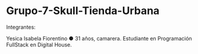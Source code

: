 # Grupo-7-Skull-Tienda-Urbana

Integrantes:

Yesica Isabela Fiorentino
● 31 años, camarera. Estudiante en Programación FullStack en Digital House.